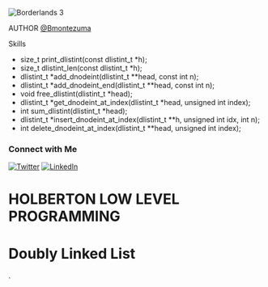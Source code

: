 ![Borderlands 3](https://media3.giphy.com/media/mFZKWLoWj2woWrbRdQ/giphy.gif?cid=ecf05e479ialzj82z8j1d7mxoizbydje4yh4hn7e8h8qz8yp&ep=v1_gifs_search&rid=giphy.gif&ct=g)


AUTHOR
[@Bmontezuma](https://github.com/Bmontezuma)
<PROTOTYPES>
  <summary>Skills</summary>

  - size_t print_dlistint(const dlistint_t *h);
  - size_t dlistint_len(const dlistint_t *h);
  - dlistint_t *add_dnodeint(dlistint_t **head, const int n);
  - dlistint_t *add_dnodeint_end(dlistint_t **head, const int n);
  - void free_dlistint(dlistint_t *head);
  - dlistint_t *get_dnodeint_at_index(dlistint_t *head, unsigned int index);
  - int sum_dlistint(dlistint_t *head);
  - dlistint_t *insert_dnodeint_at_index(dlistint_t **h, unsigned int idx, int n);
  - int delete_dnodeint_at_index(dlistint_t **head, unsigned int index);



</details>

### Connect with Me

[![Twitter](https://img.shields.io/twitter/follow/BMontezuma01?style=social)](https://twitter.com/BMontezuma01)
[![LinkedIn](https://img.shields.io/badge/LinkedIn-BrandonMontezuma-blue)](https://www.linkedin.com/feed/)


# HOLBERTON LOW LEVEL PROGRAMMING
# Doubly Linked List
.
